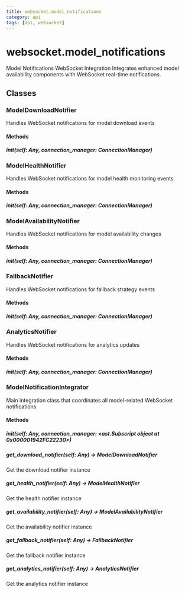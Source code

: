 ```yaml
---
title: websocket.model_notifications
category: api
tags: [api, websocket]
---
```


# websocket.model_notifications

Model Notifications WebSocket Integration
Integrates enhanced model availability components with WebSocket real-time notifications.

## Classes

### ModelDownloadNotifier

Handles WebSocket notifications for model download events

#### Methods

##### __init__(self: Any, connection_manager: ConnectionManager)



### ModelHealthNotifier

Handles WebSocket notifications for model health monitoring events

#### Methods

##### __init__(self: Any, connection_manager: ConnectionManager)



### ModelAvailabilityNotifier

Handles WebSocket notifications for model availability changes

#### Methods

##### __init__(self: Any, connection_manager: ConnectionManager)



### FallbackNotifier

Handles WebSocket notifications for fallback strategy events

#### Methods

##### __init__(self: Any, connection_manager: ConnectionManager)



### AnalyticsNotifier

Handles WebSocket notifications for analytics updates

#### Methods

##### __init__(self: Any, connection_manager: ConnectionManager)



### ModelNotificationIntegrator

Main integration class that coordinates all model-related WebSocket notifications

#### Methods

##### __init__(self: Any, connection_manager: <ast.Subscript object at 0x000001942FC22230>)



##### get_download_notifier(self: Any) -> ModelDownloadNotifier

Get the download notifier instance

##### get_health_notifier(self: Any) -> ModelHealthNotifier

Get the health notifier instance

##### get_availability_notifier(self: Any) -> ModelAvailabilityNotifier

Get the availability notifier instance

##### get_fallback_notifier(self: Any) -> FallbackNotifier

Get the fallback notifier instance

##### get_analytics_notifier(self: Any) -> AnalyticsNotifier

Get the analytics notifier instance

